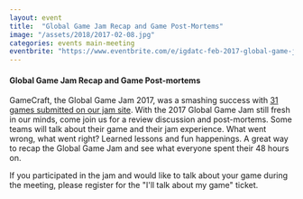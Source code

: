 ```yaml
---
layout: event
title:  "Global Game Jam Recap and Game Post-Mortems"
image: "/assets/2018/2017-02-08.jpg"
categories: events main-meeting
eventbrite: "https://www.eventbrite.com/e/igdatc-feb-2017-global-game-jam-recap-and-game-post-mortems-tickets-31399109582?aff=ebdsoporgprofile"
---
```



#### Global Game Jam Recap and Game Post-mortems

GameCraft, the Global Game Jam 2017, was a smashing success with [31 games submitted on our jam site](http://globalgamejam.org/2017/jam-sites/gamecraft-university-minnesota-twin-cities-2017/games). With the 2017 Global Game Jam still fresh in our minds, come join us for a review discussion and post-mortems. Some teams will talk about their game and their jam experience. What went wrong, what went right? Learned lessons and fun happenings. A great way to recap the Global Game Jam and see what everyone spent their 48 hours on.

If you participated in the jam and would like to talk about your game during the meeting, please register for the "I'll talk about my game" ticket.

